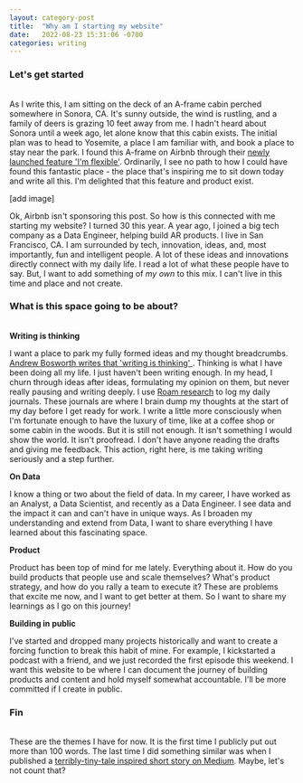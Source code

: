 ```yaml
---
layout: category-post
title:  "Why am I starting my website"
date:   2022-08-23 15:31:06 -0700
categories: writing
---
```

### Let's get started
\
As I write this, I am sitting on the deck of an A-frame cabin perched somewhere in Sonora, CA. It's sunny outside, the wind is rustling, and a family of deers is grazing 10 feet away from me. I hadn't heard about Sonora until a week ago, let alone know that this cabin exists. The initial plan was to head to Yosemite, a place I am familiar with, and book a place to stay near the park. I found this A-frame on Airbnb through their [newly launched feature 'I'm flexible']([https://news.airbnb.com/unique-stays-hosts-earn-more-than-300-million-since-start-of-pandemic/). Ordinarily, I see no path to how I could have found this fantastic place - the place that's inspiring me to sit down today and write all this. I'm delighted that this feature and product exist.

[add image]

Ok, Airbnb isn't sponsoring this post. So how is this connected with me starting my website? I turned 30 this year. A year ago, I joined a big tech company as a Data Engineer, helping build AR products. I live in San Francisco, CA. I am surrounded by tech, innovation, ideas, and, most importantly, fun and intelligent people. A lot of these ideas and innovations directly connect with my daily life. I read a lot of what these people have to say. But, I want to add something of *my own* to this mix. I can't live in this time and place and not create.



### What is this space going to be about?
\
**Writing is thinking** 

I want a place to park my fully formed ideas and my thought breadcrumbs. [Andrew Bosworth writes that 'writing is thinking' ](https://boz.com/articles/writing-thinking). Thinking is what I have been doing all my life. I just haven't been writing enough. In my head, I churn through ideas after ideas, formulating my opinion on them, but never really pausing and writing deeply. I use [Roam research](https://roamresearch.com/) to log my daily journals. These journals are where I brain dump my thoughts at the start of my day before I get ready for work. I write a little more consciously when I'm fortunate enough to have the luxury of time, like at a coffee shop or some cabin in the woods. But it is still not enough. It isn't something I would show the world. It isn't proofread. I don't have anyone reading the drafts and giving me feedback. This action, right here, is me taking writing seriously and a step further.

**On Data**

I know a thing or two about the field of data. In my career, I have worked as an Analyst, a Data Scientist, and recently as a Data Engineer. I see data and the impact it can and can't have in unique ways. As I broaden my understanding and extend from Data, I want to share everything I have learned about this fascinating space.

**Product**

Product has been top of mind for me lately. Everything about it. How do you build products that people use and scale themselves? What's product strategy, and how do you rally a team to execute it? These are problems that excite me now, and I want to get better at them. So I want to share my learnings as I go on this journey!

**Building in public** 

I've started and dropped many projects historically and want to create a forcing function to break this habit of mine. For example, I kickstarted a podcast with a friend, and we just recorded the first episode this weekend. I want this website to be where I can document the journey of building products and content and hold myself somewhat accountable. I'll be more committed if I create in public.

### Fin
\
These are the themes I have for now. It is the first time I publicly put out more than 100 words. The last time I did something similar was when I published a [terribly-tiny-tale inspired short story on Medium](https://medium.com/@rishh.bhatia/chess-3f5966834371). Maybe, let's not count that? 
